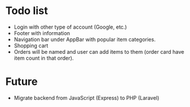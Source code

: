 # Todo list

- Login with other type of account (Google, etc.)
- Footer with information
- Navigation bar under AppBar with popular item categories.
- Shopping cart
- Orders will be named and user can add items to them (order card have item count in that order).

# Future

- Migrate backend from JavaScript (Express) to PHP (Laravel)
